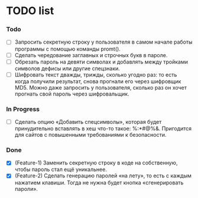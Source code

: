 # TODO list

### Todo

- [ ] Запросить секретную строку у пользователя в самом начале работы программы с помощью команды promt().
- [ ] Сделать чередование заглавных и строчных букв в пароле.
- [ ] Обрезать пароль на девяти символах и добавлять между тройками символов дефисы или другие спецзнаки.
- [ ] Шифровать текст дважды, трижды, сколько угодно раз: то есть когда получили результат, снова прогнали его через шифровщик MD5. Можно даже запросить у пользователя, сколько раз он хочет прогнать свой пароль через шифровальщик.

### In Progress

- [ ] Сделать опцию «Добавить спецсимволы», которая будет принудительно вставлять в хеш что-то такое: %:*#@%&. Пригодится для сайтов с повышенными требованиями к безопасности.

### Done

- [x] (Feature-1) Заменить секретную строку в коде на собственную, чтобы пароль стал ещё уникальнее.
- [x] (Feature-2) Сделать генерацию паролей «на лету», то есть с каждым нажатием клавиши. Тогда не нужна будет кнопка «сгенерировать пароли».
